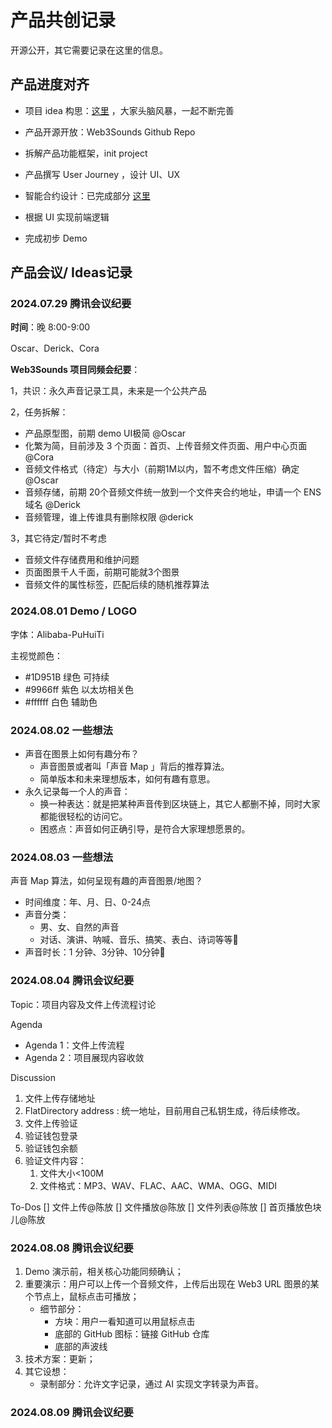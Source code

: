 # 产品共创记录

开源公开，其它需要记录在这里的信息。

## 产品进度对齐

- 项目 idea 构思：[这里](https://github.com/IntensiveCoLearning/Web3-URL/discussions/153) ，大家头脑风暴，一起不断完善

- 产品开源开放：Web3Sounds Github Repo 
- 拆解产品功能框架，init project
- 产品撰写 User Journey ，设计 UI、UX
- 智能合约设计：已完成部分 [这里](https://candied-ocean-12a.notion.site/web3-audio-app-220f6e41181f4d5ea94a8dafb8ac2dab)
- 根据 UI 实现前端逻辑
- 完成初步 Demo

## 产品会议/ Ideas记录

### 2024.07.29 腾讯会议纪要

**时间**：晚 8:00-9:00

Oscar、Derick、Cora

**Web3Sounds 项目同频会纪要**：

1，共识：永久声音记录工具，未来是一个公共产品

2，任务拆解：

- 产品原型图，前期 demo UI极简 @Oscar
- 化繁为简，目前涉及 3 个页面：首页、上传音频文件页面、用户中心页面 @Cora
- 音频文件格式（待定）与大小（前期1M以内，暂不考虑文件压缩）确定 @Oscar
- 音频存储，前期 20个音频文件统一放到一个文件夹合约地址，申请一个 ENS 域名 @Derick
- 音频管理，谁上传谁具有删除权限 @derick

3，其它待定/暂时不考虑  

- 音频文件存储费用和维护问题
- 页面图景千人千面，前期可能就3个图景
- 音频文件的属性标签，匹配后续的随机推荐算法



### 2024.08.01 Demo / LOGO 

字体：Alibaba-PuHuiTi

主视觉颜色：

- #1D951B 绿色   可持续
- #9966ff   紫色  以太坊相关色
- #ffffff 白色 辅助色

### 2024.08.02 一些想法

- 声音在图景上如何有趣分布？
  - 声音图景或者叫「声音 Map 」背后的推荐算法。
  - 简单版本和未来理想版本，如何有趣有意思。
- 永久记录每一个人的声音：
  - 换一种表达：就是把某种声音传到区块链上，其它人都删不掉，同时大家都能很轻松的访问它。
  - 困惑点：声音如何正确引导，是符合大家理想愿景的。

### 2024.08.03 一些想法

声音 Map 算法，如何呈现有趣的声音图景/地图？

- 时间维度：年、月、日、0-24点
- 声音分类：
  - 男、女、自然的声音
  - 对话、演讲、呐喊、音乐、搞笑、表白、诗词等等🤔
- 声音时长：1 分钟、3分钟、10分钟🤔

### 2024.08.04 腾讯会议纪要

Topic：项目内容及文件上传流程讨论

Agenda
- Agenda 1：文件上传流程
- Agenda 2：项目展现内容收敛

Discussion
1. 文件上传存储地址
  1. FlatDirectory address : 统一地址，目前用自己私钥生成，待后续修改。
2. 文件上传验证
  1. 验证钱包登录
  2. 验证钱包余额
  3. 验证文件内容：
        1. 文件大小<100M
      2. 文件格式：MP3、WAV、FLAC、AAC、WMA、OGG、MIDI

To-Dos
[] 文件上传@陈放
[] 文件播放@陈放
[] 文件列表@陈放
[] 首页播放色块儿@陈放

### 2024.08.08 腾讯会议纪要

1. Demo 演示前，相关核心功能同频确认；
2. 重要演示：用户可以上传一个音频文件，上传后出现在 Web3 URL 图景的某个节点上，鼠标点击可播放；
   - 细节部分：
     - 方块：用户一看知道可以用鼠标点击
     - 底部的 GitHub 图标：链接 GitHub 仓库
     - 底部的声波线
3. 技术方案：更新；
4. 其它设想：
   - 录制部分：允许文字记录，通过 AI 实现文字转录为声音。

### 2024.08.09 腾讯会议纪要

